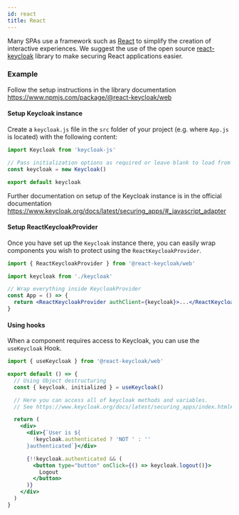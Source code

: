 ```yaml
---
id: react
title: React
---
```


Many SPAs use a framework such as [React](https://reactjs.org/) to simplify the creation of interactive experiences. We suggest the use of the open source [react-keycloak](https://github.com/react-keycloak/react-keycloak) library to make securing React applications easier.

### Example

Follow the setup instructions in the  library documentation https://www.npmjs.com/package/@react-keycloak/web

#### Setup Keycloak instance

Create a `keycloak.js` file in the `src` folder of your project (e.g. where `App.js` is located) with the following content:
```js
import Keycloak from 'keycloak-js'

// Pass initialization options as required or leave blank to load from 'keycloak.json'
const keycloak = new Keycloak()

export default keycloak
```
Further documentation on setup of the Keycloak instance is in the official documentation https://www.keycloak.org/docs/latest/securing_apps/#_javascript_adapter

#### Setup ReactKeycloakProvider

Once you have set up the `Keycloak` instance there, you can easily wrap components you wish to protect using the `ReactKeycloakProvider`.

```jsx
import { ReactKeycloakProvider } from '@react-keycloak/web'

import keycloak from './keycloak'

// Wrap everything inside KeycloakProvider
const App = () => {
  return <ReactKeycloakProvider authClient={keycloak}>...</ReactKeycloakProvider>
}
```

#### Using hooks

When a component requires access to Keycloak, you can use the `useKeycloak` Hook.

```jsx
import { useKeycloak } from '@react-keycloak/web'

export default () => {
  // Using Object destructuring
  const { keycloak, initialized } = useKeycloak()

  // Here you can access all of keycloak methods and variables.
  // See https://www.keycloak.org/docs/latest/securing_apps/index.html#javascript-adapter-reference

  return (
    <div>
      <div>{`User is ${
        !keycloak.authenticated ? 'NOT ' : ''
      }authenticated`}</div>

      {!!keycloak.authenticated && (
        <button type="button" onClick={() => keycloak.logout()}>
          Logout
        </button>
      )}
    </div>
  )
}
```
